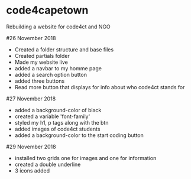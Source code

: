 # code4capetown
Rebuilding  a website for code4ct and NGO

#26 November 2018
- Created a folder structure and base files
- Created partials folder
- Made my website live
- added a navbar to my homme page
- added a search option button
- added three buttons 
- Read more button that displays for info about who code4ct stands for

#27 November 2018
- added a background-color of black
- created a variable 'font-family'
- styled my h1, p tags along with the btn
- added images of code4ct students
- added a background-color to the start coding button

#29 November 2018
- installed two grids one for images and one for information
- created a double underline
- 3 icons added 

